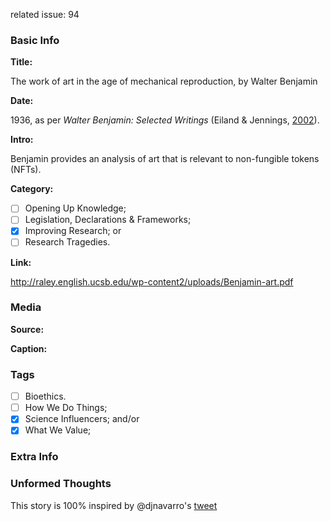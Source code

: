 related issue: 94
### Basic Info

**Title:**
<!-- Insert title for this story in line 7. The name of the GitHub file above must be: "[BCE or CE] YYYY [TITLE].md". For example, an event in 530 BC with the title "Thales falls into a well" would be called "BCE 0530 Thales falls into a well.md" -->
The work of art in the age of mechanical reproduction, by Walter Benjamin

**Date:**
<!-- Type in line 11 the date of this story, and link to a source confirming the selected date -->
1936, as per _Walter Benjamin: Selected Writings_ (Eiland & Jennings, [2002](http://raley.english.ucsb.edu/wp-content2/uploads/Benjamin-art.pdf)).

**Intro:**
<!-- Share in line 15 a brief intro to the story (keep it under 240 characters) -->
Benjamin provides an analysis of art that is relevant to non-fungible tokens (NFTs).

**Category:** 
<!-- Select one (and ONLY ONE) by typing "x" between "[ ]". Make sure to type in the commit the issue number for the category you select, as it appears next to each category. -->

- [ ] Opening Up Knowledge; <!-- #10 -->
- [ ] Legislation, Declarations & Frameworks; <!-- #11 -->
- [x] Improving Research; or <!-- #12 -->
- [ ] Research Tragedies. <!-- #13 -->

**Link:**
<!-- Not necessary, can say "N/A" or be a link to the story's pertinent document/article/book; as an example, the *Code of Hammurabi* links to the very [*Code of Hammurabi*](https://avalon.law.yale.edu/ancient/hamframe.asp). Type in line 27. -->
http://raley.english.ucsb.edu/wp-content2/uploads/Benjamin-art.pdf

### Media

**Source:** 
<!-- Share in line 33 direct link to an image that can be shared following its copyright; [Wikimedia Commons](https://commons.wikimedia.org/wiki/Commons:Reusing_content_outside_Wikimedia) is a good place to look -->


**Caption:** 
<!-- Insert a description of the image in line 37; be detailed as this will serve as ALT text -->


### Tags
<!-- Type "x" between "[ ]" for all relevant tags. Make sure to type in the commit the issue number for the tag(s) you select, as it appears next to each tag. -->

- [ ] Bioethics. <!-- #14 -->
- [ ] How We Do Things; <!-- #15 -->
- [x] Science Influencers; and/or <!-- #16 -->
- [x] What We Value; <!-- #17 -->

### Extra Info
<!-- Paste the story onto line 49! Remember: a line is a paragraph and a blank line must be placed between paragraphs. -->


### Unformed Thoughts
This story is 100% inspired by @djnavarro's [tweet](https://twitter.com/djnavarro/status/1467239248499675138)
